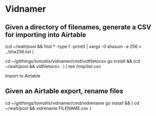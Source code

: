 # Vidnamer


## Given a directory of filenames, generate a CSV for importing into Airtable

(cd ~/walt/pool && find * -type f -print0 | xargs -0 shasum -a 256 > ../sha256.list )

cd ~/gitthings/tomutils/vidnamer/cmd/vidfiletocsv
go install && (cd ~/walt/pool && vidfiletocsv  . ) | tee /tmp/list.csv

Import to Airtable

## Given an Airtable export, rename files

cd ~/gitthings/tomutils/vidnamer/cmd/vidrename
go install && ( cd ~/walt/pool && vidrename FILENAME.csv )

